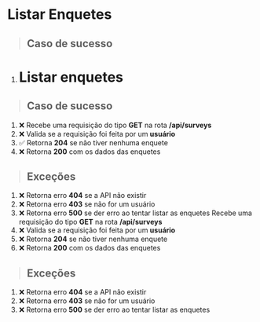 # Listar Enquetes

> ## Caso de sucesso

1. # Listar enquetes

> ## Caso de sucesso

1. ❌ Recebe uma requisição do tipo **GET** na rota **/api/surveys**
2. ❌ Valida se a requisição foi feita por um **usuário**
3. ✅ Retorna **204** se não tiver nenhuma enquete
4. ❌ Retorna **200** com os dados das enquetes

> ## Exceções

1. ❌ Retorna erro **404** se a API não existir
2. ❌ Retorna erro **403** se não for um usuário
3. ❌ Retorna erro **500** se der erro ao tentar listar as enquetes Recebe uma requisição do tipo **GET** na rota **/api/surveys**
4. ❌ Valida se a requisição foi feita por um **usuário**
5. ❌ Retorna **204** se não tiver nenhuma enquete
6. ❌ Retorna **200** com os dados das enquetes

> ## Exceções

1. ❌ Retorna erro **404** se a API não existir
2. ❌ Retorna erro **403** se não for um usuário
3. ❌ Retorna erro **500** se der erro ao tentar listar as enquetes
